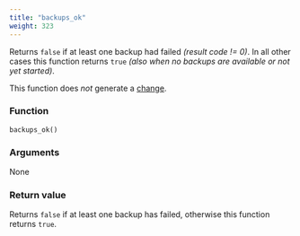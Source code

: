 ```yaml
---
title: "backups_ok"
weight: 323
---
```


Returns `false` if at least one backup had failed _(result code != 0)_.
In all other cases this function returns `true` _(also when no backups are available or not yet started)_.

This function does *not* generate a [change](../../overview/changes).

### Function

`backups_ok()`

### Arguments

None

### Return value

Returns `false` if at least one backup has failed, otherwise this function returns `true`.
